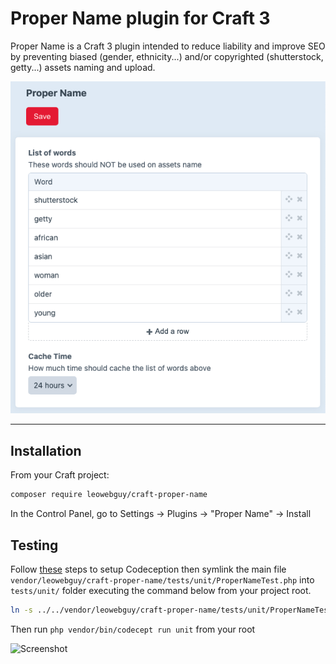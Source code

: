 # Proper Name plugin for Craft 3

Proper Name is a Craft 3 plugin intended to reduce liability and improve SEO by preventing biased (gender, ethnicity...) and/or copyrighted (shutterstock, getty...) assets naming and upload.

![Screenshot](resources/proper.png)

---

## Installation

From your Craft project:

```bash
composer require leowebguy/craft-proper-name
```

In the Control Panel, go to Settings → Plugins → "Proper Name" → Install

## Testing

Follow [these](https://craftcms.com/docs/3.x/testing/testing-craft/setup.html) steps to setup Codeception then symlink the main file `vendor/leowebguy/craft-proper-name/tests/unit/ProperNameTest.php` into `tests/unit/` folder executing the command below from your project root.

```bash
ln -s ../../vendor/leowebguy/craft-proper-name/tests/unit/ProperNameTest.php ./tests/unit/ProperNameTest.php;
```

Then run `php vendor/bin/codecept run unit` from your root

![Screenshot](resources/main.png)
